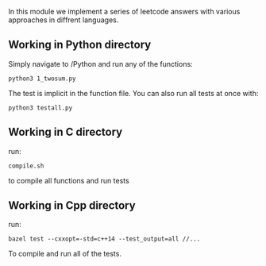 
In this module we implement a series of leetcode answers with various approaches in diffrent languages.

## Working in Python directory
 
Simply navigate to /Python and run any of the functions:

```
python3 1_twosum.py
```
The test is implicit in the function file. You can also run all tests at once with:
```
python3 testall.py
```
## Working in C directory
run:
```
compile.sh
```
to compile all functions and run tests
## Working in Cpp directory
run:
```
bazel test --cxxopt=-std=c++14 --test_output=all //...
```
To compile and run all of the tests.